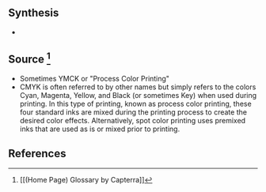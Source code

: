 ## Synthesis
- 
## Source [^1]
- Sometimes YMCK or "Process Color Printing"
- CMYK is often referred to by other names but simply refers to the colors Cyan, Magenta, Yellow, and Black (or sometimes Key) when used during printing. In this type of printing, known as process color printing, these four standard inks are mixed during the printing process to create the desired color effects. Alternatively, spot color printing uses premixed inks that are used as is or mixed prior to printing.
## References

[^1]: [[(Home Page) Glossary by Capterra]]
